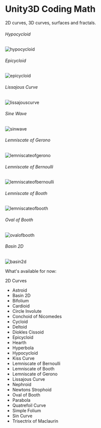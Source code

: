 # Unity3D Coding Math
2D curves, 3D curves, surfaces and fractals.

###### Hypocycloid

![hypocycloid](https://cloud.githubusercontent.com/assets/5347035/18638336/1b4348d2-7e66-11e6-88a3-dc926c97f0c8.gif)


###### Epicycloid

![epicycloid](https://cloud.githubusercontent.com/assets/5347035/18638339/1ddb0076-7e66-11e6-92fa-bc861380bcf7.gif)


###### Lissajous Curve

![lissajouscurve](https://cloud.githubusercontent.com/assets/5347035/18642293/851f458e-7e76-11e6-9d73-f0a6aee9dd4c.gif)


###### Sine Wave

![sinwave](https://cloud.githubusercontent.com/assets/5347035/18618758/7b3bb006-7dc3-11e6-92a0-74155221e578.gif)


###### Lemniscate of Gerono

![lemniscateofgerono](https://cloud.githubusercontent.com/assets/5347035/18618762/83324536-7dc3-11e6-9f86-fe7d5afdb900.gif)


###### Lemniscate of Bernoulli

![lemniscateofbernoulli](https://cloud.githubusercontent.com/assets/5347035/18618760/7f80469a-7dc3-11e6-820b-83b1c8a3245d.gif)


###### Lemniscate of Booth

![lemniscateofbooth](https://cloud.githubusercontent.com/assets/5347035/18621529/18ff9cc6-7dfb-11e6-9c5f-8c01acf89a04.gif)


###### Oval of Booth

![ovalofbooth](https://cloud.githubusercontent.com/assets/5347035/18621533/1daa2052-7dfb-11e6-821d-3f14246d500b.gif)


###### Basin 2D

![basin2d](https://cloud.githubusercontent.com/assets/5347035/18642329/a4712b96-7e76-11e6-8514-40adc1c2954f.gif)

What's available for now:

2D Curves
* Astroid
* Basin 2D
* Bifolium
* Cardioid
* Circle Involute
* Conchoid of Nicomedes
* Cycloid
* Deltoid
* Diokles Cissoid
* Epicycloid
* Hearth
* Hyperbola
* Hypocycloid
* Kiss Curve
* Lemniscate of Bernoulli
* Lemniscate of Booth
* Lemniscate of Gerono
* Lissajous Curve
* Nephroid
* Newtons Strophoid
* Oval of Booth
* Parabola
* Quatrefoil Curve
* Simple Folium
* Sin Curve
* Trisectrix of Maclaurin
